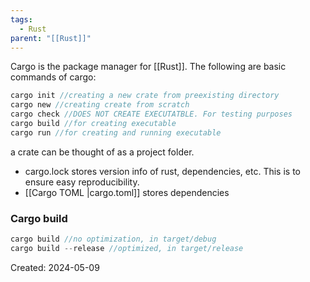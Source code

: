 ```yaml
---
tags:
  - Rust
parent: "[[Rust]]"
---
```

Cargo is the package manager for [[Rust]]. The following are basic commands of cargo:

``` rust
cargo init //creating a new crate from preexisting directory
cargo new //creating create from scratch
cargo check //DOES NOT CREATE EXECUTATBLE. For testing purposes
cargo build //for creating executable
cargo run //for creating and running executable
```

a crate can be thought of as a project folder.
- cargo.lock stores version info of rust, dependencies, etc. This is to ensure easy reproducibility.
- [[Cargo TOML |cargo.toml]] stores dependencies

### Cargo build
```rust
cargo build //no optimization, in target/debug
cargo build --release //optimized, in target/release
```


Created: 2024-05-09